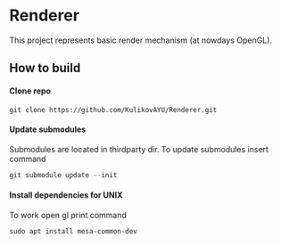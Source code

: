 # Renderer
This project represents basic render mechanism (at nowdays OpenGL).

## How to build
#### Clone repo
```
git clone https://github.com/KulikovAYU/Renderer.git
```
#### Update submodules
Submodules are located in thirdparty dir. To update submodules insert command 
```c++
git submodule update --init
```

#### Install dependencies for UNIX
To work open gl print command
```
sudo apt install mesa-common-dev
```

